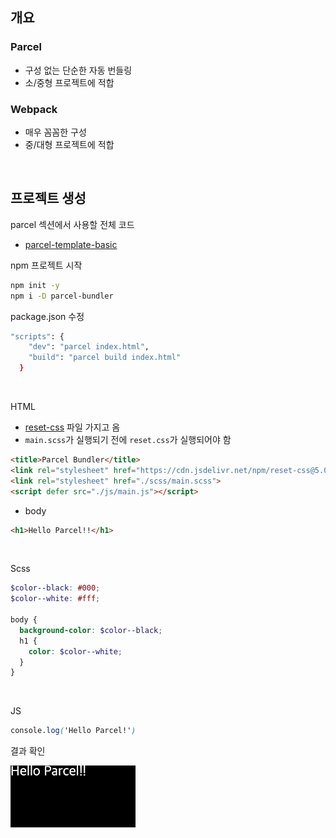 ## 개요

### Parcel

- 구성 없는 단순한 자동 번들링
- 소/중형 프로젝트에 적합

### Webpack

- 매우 꼼꼼한 구성
- 중/대형 프로젝트에 적합

<br/>

## 프로젝트 생성

parcel 섹션에서 사용할 전체 코드
- [parcel-template-basic](https://github.com/plutoin/parcel-template-basic)

npm 프로젝트 시작

```bash
npm init -y
npm i -D parcel-bundler
```

package.json 수정

```bash
"scripts": {
    "dev": "parcel index.html",
    "build": "parcel build index.html"
  }
```

<br/>

HTML

- [reset-css](https://www.jsdelivr.com/package/npm/reset-css) 파일 가지고 옴
- `main.scss`가 실행되기 전에 `reset.css`가 실행되어야 함

```html
<title>Parcel Bundler</title>
<link rel="stylesheet" href="https://cdn.jsdelivr.net/npm/reset-css@5.0.1/reset.min.css">
<link rel="stylesheet" href="./scss/main.scss">
<script defer src="./js/main.js"></script>
```

- body

```html
<h1>Hello Parcel!!</h1>
```

<br/>

Scss

```scss
$color--black: #000;
$color--white: #fff;

body {
  background-color: $color--black;
  h1 {
    color: $color--white;
  }
}
```

<br/>

JS

```scss
console.log('Hello Parcel!')
```

결과 확인

<img src="../images/1-1.png" width="200px" />